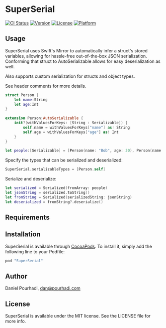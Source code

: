 # SuperSerial

[![CI Status](http://img.shields.io/travis/pourhadi/SuperSerial.svg?style=flat)](https://travis-ci.org/pourhadi/SuperSerial)
[![Version](https://img.shields.io/cocoapods/v/SuperSerial.svg?style=flat)](http://cocoapods.org/pods/SuperSerial)
[![License](https://img.shields.io/cocoapods/l/SuperSerial.svg?style=flat)](http://cocoapods.org/pods/SuperSerial)
[![Platform](https://img.shields.io/cocoapods/p/SuperSerial.svg?style=flat)](http://cocoapods.org/pods/SuperSerial)

## Usage

SuperSerial uses Swift's Mirror to automatically infer a struct's stored variables, allowing for hassle-free out-of-the-box JSON serialization. Conforming that struct to AutoSerializable allows for easy deserialization as well.

Also supports custom serialization for structs and object types.

See header comments for more details.


```swift
struct Person {
    let name:String
    let age:Int
}
    
extension Person:AutoSerializable {
    init?(withValuesForKeys: [String : Serializable]) {
        self.name = withValuesForKeys["name"] as! String
        self.age = withValuesForKeys["age"] as! Int
    }
}
    
let people:[Serializable] = [Person(name: "Bob", age: 30), Person(name: "Lisa", age: 32), Person(name: "Mark", age: 29)]
```

Specify the types that can be serialized and deserialized:

```swift
SuperSerial.serializableTypes = [Person.self]
```
    
Serialize and deserialize:

```swift
let serialized = Serialized(fromArray: people)
let jsonString = serialized.toString()
let fromString = Serialized(serializedString: jsonString)
let deserialized = fromString?.deserialize()
```

## Requirements

## Installation

SuperSerial is available through [CocoaPods](http://cocoapods.org). To install
it, simply add the following line to your Podfile:

```ruby
pod "SuperSerial"
```

## Author

Daniel Pourhadi, dan@pourhadi.com

## License

SuperSerial is available under the MIT license. See the LICENSE file for more info.
